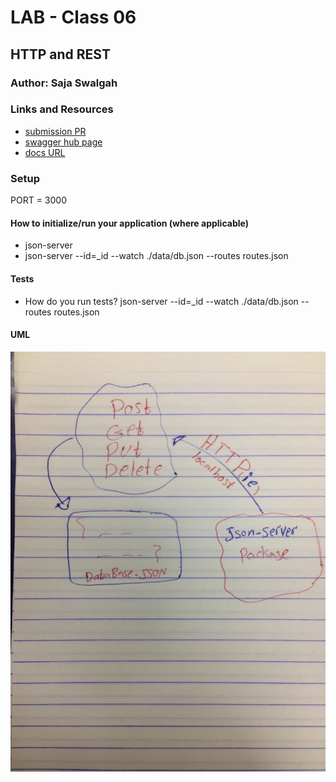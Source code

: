 # LAB - Class 06

## HTTP and REST

### Author: Saja Swalgah

### Links and Resources

- [submission PR](https://github.com/Saja-401-advanced-javascript/simple-api/pull/1)
- [swagger hub page ](https://app.swaggerhub.com/apis/SajaSwalgah/class-06/0.1) 
- [docs URL](docs/docs.json)

### Setup
PORT = 3000


#### How to initialize/run your application (where applicable)

- json-server
- json-server --id=_id --watch ./data/db.json --routes routes.json

#### Tests

- How do you run tests?
   json-server --id=_id --watch ./data/db.json --routes routes.json


#### UML

![](img/class-06.jpg)